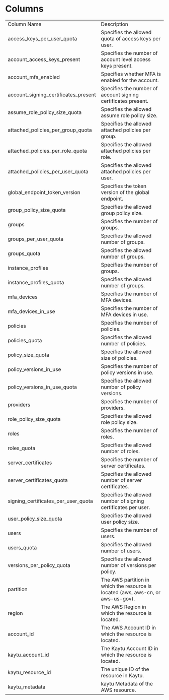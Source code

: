 # Columns  

<table>
	<tr><td>Column Name</td><td>Description</td></tr>
	<tr><td>access_keys_per_user_quota</td><td>Specifies the allowed quota of access keys per user.</td></tr>
	<tr><td>account_access_keys_present</td><td>Specifies the number of account level access keys present.</td></tr>
	<tr><td>account_mfa_enabled</td><td>Specifies whether MFA is enabled for the account.</td></tr>
	<tr><td>account_signing_certificates_present</td><td>Specifies the number of account signing certificates present.</td></tr>
	<tr><td>assume_role_policy_size_quota</td><td>Specifies the allowed assume role policy size.</td></tr>
	<tr><td>attached_policies_per_group_quota</td><td>Specifies the allowed attached policies per group.</td></tr>
	<tr><td>attached_policies_per_role_quota</td><td>Specifies the allowed attached policies per role.</td></tr>
	<tr><td>attached_policies_per_user_quota</td><td>Specifies the allowed attached policies per user.</td></tr>
	<tr><td>global_endpoint_token_version</td><td>Specifies the token version of the global endpoint.</td></tr>
	<tr><td>group_policy_size_quota</td><td>Specifies the allowed group policy size.</td></tr>
	<tr><td>groups</td><td>Specifies the number of groups.</td></tr>
	<tr><td>groups_per_user_quota</td><td>Specifies the allowed number of groups.</td></tr>
	<tr><td>groups_quota</td><td>Specifies the allowed number of groups.</td></tr>
	<tr><td>instance_profiles</td><td>Specifies the number of groups.</td></tr>
	<tr><td>instance_profiles_quota</td><td>Specifies the allowed number of groups.</td></tr>
	<tr><td>mfa_devices</td><td>Specifies the number of MFA devices.</td></tr>
	<tr><td>mfa_devices_in_use</td><td>Specifies the number of MFA devices in use.</td></tr>
	<tr><td>policies</td><td>Specifies the number of policies.</td></tr>
	<tr><td>policies_quota</td><td>Specifies the allowed number of policies.</td></tr>
	<tr><td>policy_size_quota</td><td>Specifies the allowed size of policies.</td></tr>
	<tr><td>policy_versions_in_use</td><td>Specifies the number of policy versions in use.</td></tr>
	<tr><td>policy_versions_in_use_quota</td><td>Specifies the allowed number of policy versions.</td></tr>
	<tr><td>providers</td><td>Specifies the number of providers.</td></tr>
	<tr><td>role_policy_size_quota</td><td>Specifies the allowed role policy size.</td></tr>
	<tr><td>roles</td><td>Specifies the number of roles.</td></tr>
	<tr><td>roles_quota</td><td>Specifies the allowed number of roles.</td></tr>
	<tr><td>server_certificates</td><td>Specifies the number of server certificates.</td></tr>
	<tr><td>server_certificates_quota</td><td>Specifies the allowed number of server certificates.</td></tr>
	<tr><td>signing_certificates_per_user_quota</td><td>Specifies the allowed number of signing certificates per user.</td></tr>
	<tr><td>user_policy_size_quota</td><td>Specifies the allowed user policy size.</td></tr>
	<tr><td>users</td><td>Specifies the number of users.</td></tr>
	<tr><td>users_quota</td><td>Specifies the allowed number of users.</td></tr>
	<tr><td>versions_per_policy_quota</td><td>Specifies the allowed number of versions per policy.</td></tr>
	<tr><td>partition</td><td>The AWS partition in which the resource is located (aws, aws-cn, or aws-us-gov).</td></tr>
	<tr><td>region</td><td>The AWS Region in which the resource is located.</td></tr>
	<tr><td>account_id</td><td>The AWS Account ID in which the resource is located.</td></tr>
	<tr><td>kaytu_account_id</td><td>The Kaytu Account ID in which the resource is located.</td></tr>
	<tr><td>kaytu_resource_id</td><td>The unique ID of the resource in Kaytu.</td></tr>
	<tr><td>kaytu_metadata</td><td>kaytu Metadata of the AWS resource.</td></tr>
</table>